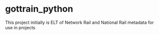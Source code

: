 # gottrain_python
This project initially is ELT of Network Rail and National Rail metadata for use in projects 
